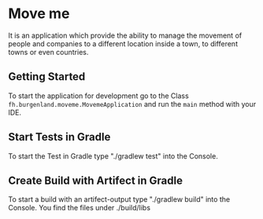 # Move me

It is an application which provide the ability to manage the movement of people and companies to a different location
inside a town, to different towns or even countries.

## Getting Started

To start the application for development go to the Class `fh.burgenland.moveme.MovemeApplication` and run the `main` method with your IDE.

## Start Tests in Gradle
To start the Test in Gradle type "./gradlew test" into the Console.

## Create Build with Artifect in Gradle
To start a build with an artifect-output type "./gradlew build" into the Console.
You find the files under ./build/libs

##
